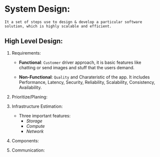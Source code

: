 # System Design:

    It a set of steps use to design & develop a particular software solution, which is highly scalable and efficient.

## High Level Design:

1. Requirements:

   - **Functional**:
     `Customer` driver approach, it is basic features like chatting or send images and stuff that the users demand.

   - **Non-Functional**:
     `Quality` and Charateristic of the app.
     It includes Performance, Latency, Security, Reliability, Scalability, Consistency, Availability.

2. Prioritize/Planing:

3. Infrastructure Estimation:

   - Three important features:
     - _Storage_
     - _Compute_
     - _Network_

4. Components:

5. Communication:

